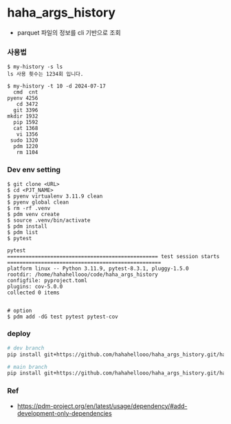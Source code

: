 # haha_args_history
- parquet 파일의 정보를 cli 기반으로 조회

### 사용법
```
$ my-history -s ls
ls 사용 횟수는 1234회 입니다.

$ my-history -t 10 -d 2024-07-17
  cmd  cnt
pyenv 4256
   cd 3472
  git 3396
mkdir 1932
  pip 1592
  cat 1368
   vi 1356
 sudo 1320
  pdm 1220
   rm 1104
```

### Dev env setting 
```
$ git clone <URL>
$ cd <PJT_NAME>
$ pyenv virtualenv 3.11.9 clean 
$ pyenv global clean 
$ rm -rf .venv
$ pdm venv create
$ source .venv/bin/activate
$ pdm install
$ pdm list
$ pytest

pytest
================================================= test session starts ==================================================
platform linux -- Python 3.11.9, pytest-8.3.1, pluggy-1.5.0
rootdir: /home/hahahellooo/code/haha_args_history
configfile: pyproject.toml
plugins: cov-5.0.0
collected 0 items


# option
$ pdm add -dG test pytest pytest-cov
```

### deploy
```bash
# dev branch
pip install git+https://github.com/hahahellooo/haha_args_history.git/haha_args_history.git@0.2.0/args

# main branch
pip install git+https://github.com/hahahellooo/haha_args_history.git/haha_args_history.git@main
```

### Ref
-  https://pdm-project.org/en/latest/usage/dependency/#add-development-only-dependencies
